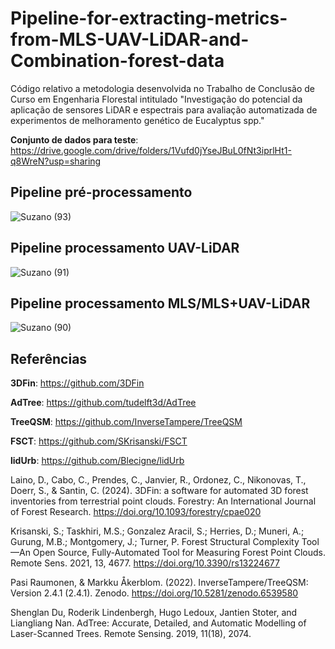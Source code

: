 # Pipeline-for-extracting-metrics-from-MLS-UAV-LiDAR-and-Combination-forest-data
Código relativo a metodologia desenvolvida no Trabalho de Conclusão de Curso em Engenharia Florestal intitulado "Investigação do potencial da aplicação de sensores LiDAR e espectrais para avaliação automatizada de experimentos de melhoramento genético de Eucalyptus spp."

**Conjunto de dados para teste**: https://drive.google.com/drive/folders/1Vufd0jYseJBuL0fNt3iprlHt1-q8WreN?usp=sharing

## Pipeline pré-processamento
![Suzano (93)](https://github.com/user-attachments/assets/4c686a80-a3ba-478e-b315-0e53583693a9)

## Pipeline processamento UAV-LiDAR
![Suzano (91)](https://github.com/user-attachments/assets/453a58f2-8e3f-43ab-b292-c51416b58dbe)

## Pipeline processamento MLS/MLS+UAV-LiDAR
![Suzano (90)](https://github.com/user-attachments/assets/c58580db-31d3-4362-b0c1-d7c4cc93b125)

## Referências
**3DFin**: https://github.com/3DFin

**AdTree**: https://github.com/tudelft3d/AdTree

**TreeQSM**: https://github.com/InverseTampere/TreeQSM

**FSCT**: https://github.com/SKrisanski/FSCT

**lidUrb**: https://github.com/Blecigne/lidUrb


Laino, D., Cabo, C., Prendes, C., Janvier, R., Ordonez, C., Nikonovas, T., Doerr, S., & Santin, C. (2024). 3DFin: a software for automated 3D forest inventories from terrestrial point clouds. Forestry: An International Journal of Forest Research. https://doi.org/10.1093/forestry/cpae020

Krisanski, S.; Taskhiri, M.S.; Gonzalez Aracil, S.; Herries, D.; Muneri, A.; Gurung, M.B.; Montgomery, J.; Turner, P. Forest Structural Complexity Tool—An Open Source, Fully-Automated Tool for Measuring Forest Point Clouds. Remote Sens. 2021, 13, 4677. https://doi.org/10.3390/rs13224677

Pasi Raumonen, & Markku Åkerblom. (2022). InverseTampere/TreeQSM: Version 2.4.1 (2.4.1). Zenodo. https://doi.org/10.5281/zenodo.6539580

Shenglan Du, Roderik Lindenbergh, Hugo Ledoux, Jantien Stoter, and Liangliang Nan. AdTree: Accurate, Detailed, and Automatic Modelling of Laser-Scanned Trees. Remote Sensing. 2019, 11(18), 2074.
